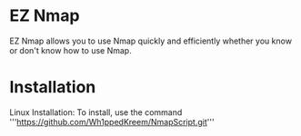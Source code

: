 # EZ Nmap

EZ Nmap allows you to use Nmap quickly and efficiently whether you know or don't know how to use Nmap.

# Installation

Linux Installation:
To install, use the command '''https://github.com/Wh1ppedKreem/NmapScript.git'''
